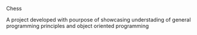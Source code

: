 Chess

A project developed with pourpose of showcasing understading of
general programming principles and object oriented programming